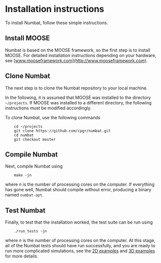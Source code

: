 # Installation instructions

To install Numbat, follow these simple instructions.

## Install MOOSE

Numbat is based on the MOOSE framework, so the first step is to install
MOOSE. For detailed installation instructions depending on your
hardware, see [www.mooseframework.com](http://www.mooseframework.com).

## Clone Numbat

The next step is to clone the Numbat repository to your local machine.

In the following, it is assumed that MOOSE was installed to the
directory `~/projects`. If MOOSE was installed to a different
directory, the following instructions must be modified accordingly.

To clone Numbat, use the following commands

```text
    cd ~/projects
    git clone https://github.com/cpgr/numbat.git
    cd numbat
    git checkout master
```
## Compile Numbat

Next, compile Numbat using

```text
    make -jn
```
where *n* is the number of processing cores on the computer. If
everything has gone well, Numbat should compile without error, producing
a binary named `numbat-opt`.

## Test Numbat

Finally, to test that the installation worked, the test suite can be run
using

```text
    ./run_tests -jn
```
where *n* is the number of processing cores on the computer. At this stage, all of
the Numbat tests should have run successfully, and you are ready to run more complicated
simulations, see the [2D examples](/example2D.md) and [3D examples](/example3D.md) for more details.
